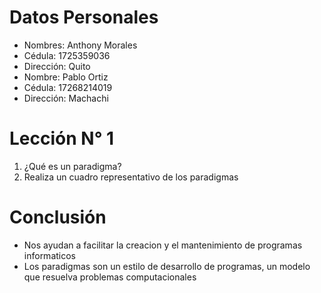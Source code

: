 # Datos Personales
* Nombres: Anthony Morales
* Cédula: 1725359036
* Dirección: Quito
* Nombre: Pablo Ortiz
* Cédula: 17268214019
* Dirección: Machachi
# Lección N° 1
1. ¿Qué es un paradigma?
2. Realiza un cuadro representativo de los paradigmas
# Conclusión
* Nos ayudan a facilitar la creacion y el mantenimiento de programas informaticos 
* Los paradigmas son un estilo de desarrollo de programas, un modelo que resuelva problemas computacionales
